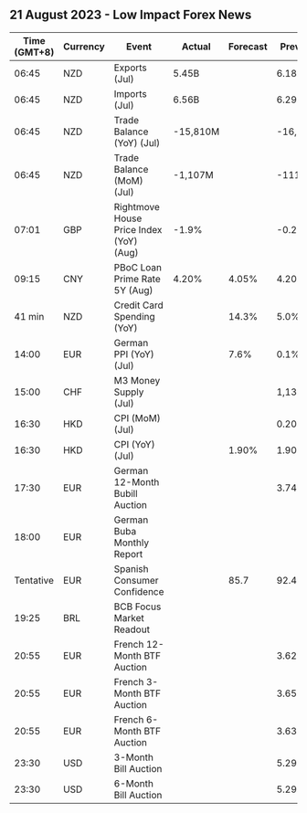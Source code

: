 ## 21 August 2023 - Low Impact Forex News

| Time (GMT+8) | Currency | Event | Actual | Forecast | Previous |
|------|----------|-------|--------|----------|----------|
| 06:45 | NZD | Exports (Jul) | 5.45B |  | 6.18B |
| 06:45 | NZD | Imports (Jul) | 6.56B |  | 6.29B |
| 06:45 | NZD | Trade Balance (YoY) (Jul) | -15,810M |  | -16,110M |
| 06:45 | NZD | Trade Balance (MoM) (Jul) | -1,107M |  | -111M |
| 07:01 | GBP | Rightmove House Price Index (YoY) (Aug) | -1.9% |  | -0.2% |
| 09:15 | CNY | PBoC Loan Prime Rate 5Y (Aug) | 4.20% | 4.05% | 4.20% |
| 41 min | NZD | Credit Card Spending (YoY) |  | 14.3% | 5.0% |
| 14:00 | EUR | German PPI (YoY) (Jul) |  | 7.6% | 0.1% |
| 15:00 | CHF | M3 Money Supply (Jul) |  |  | 1,135.4M |
| 16:30 | HKD | CPI (MoM) (Jul) |  |  | 0.20% |
| 16:30 | HKD | CPI (YoY) (Jul) |  | 1.90% | 1.90% |
| 17:30 | EUR | German 12-Month Bubill Auction |  |  | 3.749% |
| 18:00 | EUR | German Buba Monthly Report |  |  |  |
| Tentative | EUR | Spanish Consumer Confidence |  | 85.7 | 92.4 |
| 19:25 | BRL | BCB Focus Market Readout |  |  |  |
| 20:55 | EUR | French 12-Month BTF Auction |  |  | 3.627% |
| 20:55 | EUR | French 3-Month BTF Auction |  |  | 3.657% |
| 20:55 | EUR | French 6-Month BTF Auction |  |  | 3.637% |
| 23:30 | USD | 3-Month Bill Auction |  |  | 5.295% |
| 23:30 | USD | 6-Month Bill Auction |  |  | 5.290% |
